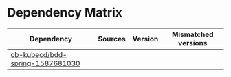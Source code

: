 # Dependency Matrix

Dependency | Sources | Version | Mismatched versions
---------- | ------- | ------- | -------------------
[cb-kubecd/bdd-spring-1587681030](https://github.com/cb-kubecd/bdd-spring-1587681030.git) |  | []() | 
